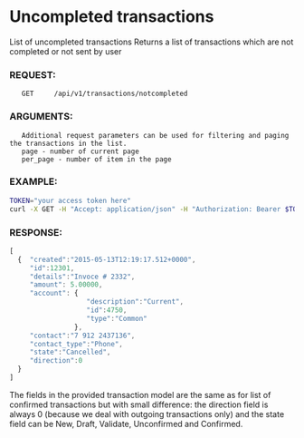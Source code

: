 # Uncompleted transactions

List of uncompleted transactions
Returns a list of transactions which are not completed or not sent by user

### REQUEST:

       GET     /api/v1/transactions/notcompleted
       
### ARGUMENTS:
       Additional request parameters can be used for filtering and paging the transactions in the list.
       page - number of current page
       per_page - number of item in the page

### EXAMPLE:
```bash
TOKEN="your access token here"
curl -X GET -H "Accept: application/json" -H "Authorization: Bearer $TOKEN" https://api.projectdgc.com/api/v1/transactions/notcompleted?page=0&per_page=5
```

### RESPONSE:
```javascript
[
  {  "created":"2015-05-13T12:19:17.512+0000",
     "id":12301, 
     "details":"Invoce # 2332",
     "amount": 5.00000,
     "account": { 
                   "description":"Current",
                   "id":4750,
                   "type":"Common"
                },
     "contact":"7 912 2437136", 
     "contact_type":"Phone",
     "state":"Cancelled", 
     "direction":0
  }
]
```

The fields in the provided transaction model are the same as for list of confirmed transactions but with small difference: the direction field is always 0 (because we deal with outgoing transactions only) and the state field can be New, Draft, Validate, Unconfirmed and Confirmed.
